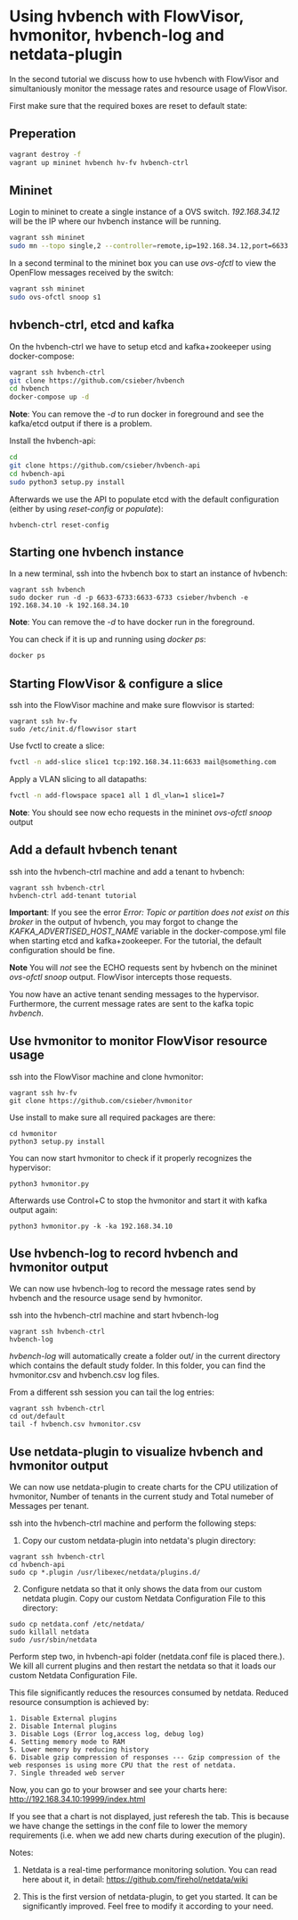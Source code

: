 # Using hvbench with FlowVisor, hvmonitor, hvbench-log and netdata-plugin

In the second tutorial we discuss how to use hvbench with FlowVisor and simultaniously monitor the message rates and resource usage of FlowVisor.

First make sure that the required boxes are reset to default state:

## Preperation

```bash
vagrant destroy -f
vagrant up mininet hvbench hv-fv hvbench-ctrl
```

## Mininet

Login to mininet to create a single instance of a OVS switch. *192.168.34.12* will be the IP where our hvbench instance will be running.

```bash
vagrant ssh mininet
sudo mn --topo single,2 --controller=remote,ip=192.168.34.12,port=6633 --mac
```

In a second terminal to the mininet box you can use *ovs-ofctl* to view the OpenFlow messages received by the switch:

```bash
vagrant ssh mininet
sudo ovs-ofctl snoop s1
```

## hvbench-ctrl, etcd and kafka

On the hvbench-ctrl we have to setup etcd and kafka+zookeeper using docker-compose:

```bash
vagrant ssh hvbench-ctrl
git clone https://github.com/csieber/hvbench
cd hvbench
docker-compose up -d
```

**Note**: You can remove the *-d* to run docker in foreground and see the kafka/etcd output if there is a problem. 

Install the hvbench-api:

```bash
cd
git clone https://github.com/csieber/hvbench-api
cd hvbench-api
sudo python3 setup.py install
```

Afterwards we use the API to populate etcd with the default configuration (either by using *reset-config* or *populate*):

```
hvbench-ctrl reset-config
```

## Starting one hvbench instance

In a new terminal, ssh into the hvbench box to start an instance of hvbench:

```
vagrant ssh hvbench
sudo docker run -d -p 6633-6733:6633-6733 csieber/hvbench -e 192.168.34.10 -k 192.168.34.10
```

**Note**: You can remove the *-d* to have docker run in the foreground.

You can check if it is up and running using *docker ps*:

```bash
docker ps
```

## Starting FlowVisor & configure a slice

ssh into the FlowVisor machine and make sure flowvisor is started:

```
vagrant ssh hv-fv
sudo /etc/init.d/flowvisor start
```

Use fvctl to create a slice:

```bash
fvctl -n add-slice slice1 tcp:192.168.34.11:6633 mail@something.com
```

Apply a VLAN slicing to all datapaths:

```bash
fvctl -n add-flowspace space1 all 1 dl_vlan=1 slice1=7
```

**Note**: You should see now echo requests in the mininet *ovs-ofctl snoop* output

## Add a default hvbench tenant

ssh into the hvbench-ctrl machine and add a tenant to hvbench:

```
vagrant ssh hvbench-ctrl
hvbench-ctrl add-tenant tutorial
```

**Important**: If you see the error *Error: Topic or partition does not exist on this broker* in the output of hvbench, you may forgot to change the *KAFKA_ADVERTISED_HOST_NAME* variable in the docker-compose.yml file when starting etcd and kafka+zookeeper. For the tutorial, the default configuration should be fine.

**Note** You will *not* see the ECHO requests sent by hvbench on the mininet *ovs-ofctl snoop* output. FlowVisor intercepts those requests.

You now have an active tenant sending messages to the hypervisor. Furthermore, the current message rates are sent to the kafka topic *hvbench*.

## Use hvmonitor to monitor FlowVisor resource usage

ssh into the FlowVisor machine and clone hvmonitor:

```
vagrant ssh hv-fv
git clone https://github.com/csieber/hvmonitor
```

Use install to make sure all required packages are there:

```
cd hvmonitor
python3 setup.py install
```

You can now start hvmonitor to check if it properly recognizes the hypervisor:

```
python3 hvmonitor.py
```

Afterwards use Control+C to stop the hvmonitor and start it with kafka output again:

```
python3 hvmonitor.py -k -ka 192.168.34.10
```

## Use hvbench-log to record hvbench and hvmonitor output

We can now use hvbench-log to record the message rates send by hvbench and the resource usage send by hvmonitor.

ssh into the hvbench-ctrl machine and start hvbench-log

```
vagrant ssh hvbench-ctrl
hvbench-log
```

*hvbench-log* will automatically create a folder out/ in the current directory which contains the default study folder. In this folder, you can find the hvmonitor.csv and hvbench.csv log files.

From a different ssh session you can tail the log entries:

```
vagrant ssh hvbench-ctrl
cd out/default
tail -f hvbench.csv hvmonitor.csv
```

## Use netdata-plugin to visualize hvbench and hvmonitor output

We can now use netdata-plugin to create charts for the CPU utilization of hvmonitor, Number of tenants in the current study and Total numeber of Messages per tenant. 

ssh into the hvbench-ctrl machine and perform the following steps:

1) Copy our custom netdata-plugin into netdata's plugin directory:
```
vagrant ssh hvbench-ctrl
cd hvbench-api
sudo cp *.plugin /usr/libexec/netdata/plugins.d/
```
2) Configure netdata so that it only shows the data from our custom netdata plugin. Copy our custom Netdata Configuration File to this directory:
```
sudo cp netdata.conf /etc/netdata/
sudo killall netdata
sudo /usr/sbin/netdata
```
Perform step two, in hvbench-api folder (netdata.conf file is placed there.).
We kill all current plugins and then restart the netdata so that it loads our custom Netdata Configuration File.

This file significantly reduces the resources consumed by netdata. Reduced resource consumption is achieved by:

    1. Disable External plugins
    2. Disable Internal plugins
    3. Disable Logs (Error log,access log, debug log)
    4. Setting memory mode to RAM
    5. Lower memory by reducing history
    6. Disable gzip compression of responses --- Gzip compression of the web responses is using more CPU that the rest of netdata.
    7. Single threaded web server

Now, you can go to your browser and see your charts here: http://192.168.34.10:19999/index.html

If you see that a chart is not displayed, just referesh the tab. This is because we have change the settings in the conf file to lower the memory requirements (i.e. when we add new charts during execution of the plugin). 


Notes:
1) Netdata is a real-time performance monitoring solution. You can read here about it, in detail: https://github.com/firehol/netdata/wiki

2) This is the first version of netdata-plugin, to get you started. It can be significantly improved. Feel free to modify it according to your need.
